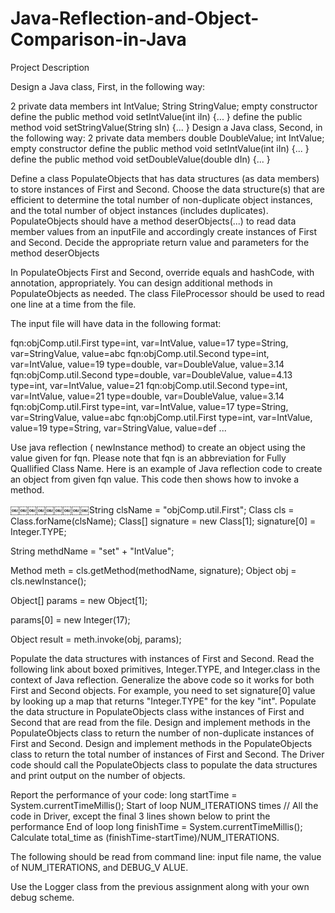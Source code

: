 # Java-Reflection-and-Object-Comparison-in-Java
Project Description

Design a Java class, First, in the following way:

  2 private data members int IntValue;
  String StringValue; empty constructor
  define the public method void setIntValue(int iIn) {... }
  define the public method void setStringValue(String sIn) {... } Design a Java class, Second, in the following way:
  2 private data members double DoubleValue;
  int IntValue; empty constructor
  define the public method void setIntValue(int iIn) {... }
  define the public method void setDoubleValue(double dIn) {... }

Define a class PopulateObjects that has data structures (as data members) to store instances of First and Second. Choose the data structure(s) that are efficient to determine the total number of non-duplicate object instances, and the total number of object instances (includes duplicates).
PopulateObjects should have a method deserObjects(...) to read data member values from an inputFile and accordingly create instances of First and Second. Decide the appropriate return value and parameters for the method deserObjects

In PopulateObjects First and Second, override equals and hashCode, with annotation, appropriately. You can design additional methods in PopulateObjects as needed.
The class FileProcessor should be used to read one line at a time from the file.

The input file will have data in the following format:

fqn:objComp.util.First
type=int, var=IntValue, value=17 type=String, var=StringValue, value=abc fqn:objComp.util.Second
type=int, var=IntValue, value=19 type=double, var=DoubleValue, value=3.14 fqn:objComp.util.Second
type=double, var=DoubleValue, value=4.13 type=int, var=IntValue, value=21 fqn:objComp.util.Second
type=int, var=IntValue, value=21 type=double, var=DoubleValue, value=3.14 fqn:objComp.util.First
type=int, var=IntValue, value=17 type=String, var=StringValue, value=abc fqn:objComp.util.First
type=int, var=IntValue, value=19 type=String, var=StringValue, value=def ...

Use java reflection ( newInstance method) to create an object using the value given for fqn. Please note that fqn is an abbreviation for Fully Quallified Class Name.
Here is an example of Java reflection code to create an object from given fqn value. This code then shows how to invoke a method.

￼￼￼￼￼￼￼￼￼String clsName = "objComp.util.First"; Class cls = Class.forName(clsName); Class[] signature = new Class[1]; signature[0] = Integer.TYPE;

String methdName = "set" + "IntValue";

Method meth = cls.getMethod(methodName, signature); Object obj = cls.newInstance();

Object[] params = new Object[1];

params[0] = new Integer(17);

Object result = meth.invoke(obj, params);

Populate the data structures with instances of First and Second.
Read the following link about boxed primitives, Integer.TYPE, and Integer.class in the context of Java reflection.
Generalize the above code so it works for both First and Second objects. For example, you need to set signature[0] value by looking up a map that returns "Integer.TYPE" for the key "int".
Populate the data structure in PopulateObjects class withe instances of First and Second that are read from the file.
Design and implement methods in the PopulateObjects class to return the number of non-duplicate instances of First and Second.
Design and implement methods in the PopulateObjects class to return the total number of instances of First and Second.
The Driver code should call the PopulateObjects class to populate the data structures and print output on the number of objects.

Report the performance of your code:
long startTime = System.currentTimeMillis();
Start of loop NUM_ITERATIONS times
// All the code in Driver, except the final 3 lines shown below to print the performance End of loop
long finishTime = System.currentTimeMillis();
Calculate total_time as (finishTime-startTime)/NUM_ITERATIONS.

The following should be read from command line: input file name, the value of NUM_ITERATIONS, and DEBUG_V ALUE.

Use the Logger class from the previous assignment along with your own debug scheme.
